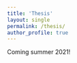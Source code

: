 ```yaml
---
title: 'Thesis'
layout: single
permalink: /thesis/
author_profile: true
---
```

    
Coming summer 2021!